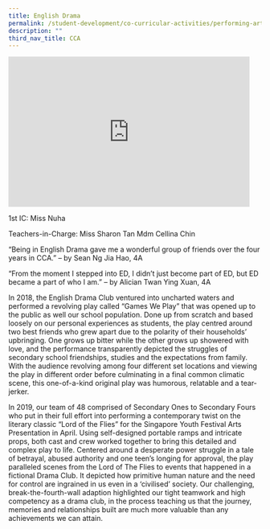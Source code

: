 ```yaml
---
title: English Drama
permalink: /student-development/co-curricular-activities/performing-arts-groups/english-drama
description: ""
third_nav_title: CCA
---
```

<iframe allowfullscreen="true" height="299" width="480" frameborder="0" src="https://docs.google.com/presentation/d/e/2PACX-1vREXgRP02_XARvogzIEkrEuMfM7EhDJDapBmuPPO0X49Apc_CcA0y04fw50dVdxUMWsVoJME0pGxEIC/embed?start=false&amp;loop=false&amp;delayms=3000"></iframe>

1st IC: Miss Nuha

Teachers-in-Charge:
Miss Sharon Tan
Mdm Cellina Chin

“Being in English Drama gave me a wonderful group of friends over the four years in CCA.” – by  Sean Ng Jia Hao, 4A

“From the moment I stepped into ED, I didn’t just become part of ED, but ED became a part of who I am.” – by Alician Twan Ying Xuan, 4A


In 2018, the English Drama Club ventured into uncharted waters and performed a revolving play called “Games We Play” that was opened up to the public as well our school population. Done up from scratch and based loosely on our personal experiences as students, the play centred around two best friends who grew apart due to the polarity of their households’ upbringing. One grows up bitter while the other grows up showered with love, and the performance transparently depicted the struggles of secondary school friendships, studies and the expectations from family. With the audience revolving among four different set locations and viewing the play in different order before culminating in a final common climatic scene, this one-of-a-kind original play was humorous, relatable and a tear-jerker.

In 2019, our team of 48 comprised of Secondary Ones to Secondary Fours who put in their full effort into performing a contemporary twist on the literary classic “Lord of the Flies” for the Singapore Youth Festival Arts Presentation in April. Using self-designed portable ramps and intricate props, both cast and crew worked together to bring this detailed and complex play to life. Centered around a desperate power struggle in a tale of betrayal, abused authority and one teen’s longing for approval, the play paralleled scenes from the Lord of The Flies to events that happened in a fictional Drama Club. It depicted how primitive human nature and the need for control are ingrained in us even in a ‘civilised’ society. Our challenging, break-the-fourth-wall adaption highlighted our tight teamwork and high competency as a drama club, in the process teaching us that the journey, memories and relationships built are much more valuable than any achievements we can attain.